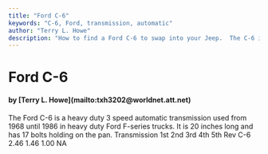 ```yaml
---
title: "Ford C-6"
keywords: "C-6, Ford, transmission, automatic"
author: "Terry L. Howe"
description: "How to find a Ford C-6 to swap into your Jeep.  The C-6 is a 3 speed automatic transmission."
---
```


# Ford C-6
<H4>by [Terry L. Howe](mailto:txh3202@worldnet.att.net)</H4>
The Ford C-6 is a heavy duty 3 speed automatic transmission used
from 1968 until 1986 in heavy duty Ford F-series trucks.  It
is 20 inches long and has 17 bolts holding on the pan.
Transmission 1st 2nd 3rd 4th 5th Rev 
C-6 2.46 1.46 1.00   NA